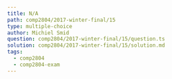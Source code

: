 ```yaml
---
title: N/A
path: comp2804/2017-winter-final/15
type: multiple-choice
author: Michiel Smid
question: comp2804/2017-winter-final/15/question.ts
solution: comp2804/2017-winter-final/15/solution.md
tags:
  - comp2804
  - comp2804-exam
---
```


